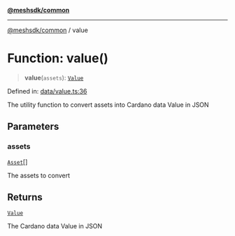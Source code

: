 [**@meshsdk/common**](../README.md)

***

[@meshsdk/common](../globals.md) / value

# Function: value()

> **value**(`assets`): [`Value`](../type-aliases/Value.md)

Defined in: [data/value.ts:36](https://github.com/MeshJS/mesh/blob/1abde1553cbd7cf2cf4e40197fc0de9e4a7d0f49/packages/mesh-common/src/data/value.ts#L36)

The utility function to convert assets into Cardano data Value in JSON

## Parameters

### assets

[`Asset`](../type-aliases/Asset.md)[]

The assets to convert

## Returns

[`Value`](../type-aliases/Value.md)

The Cardano data Value in JSON
